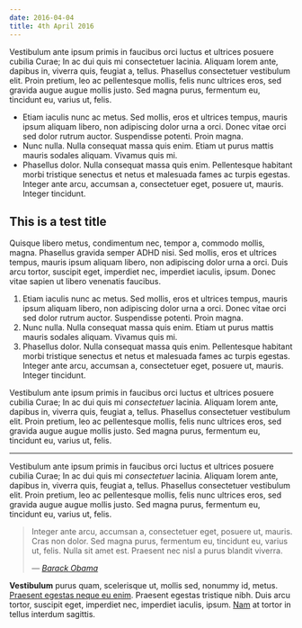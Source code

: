 ```yaml
---
date: 2016-04-04
title: 4th April 2016 
---
```


Vestibulum ante ipsum primis in faucibus orci luctus et ultrices posuere cubilia Curae; In ac dui quis mi consectetuer lacinia. Aliquam lorem ante, dapibus in, viverra quis, feugiat a, tellus. Phasellus consectetuer vestibulum elit. Proin pretium, leo ac pellentesque mollis, felis nunc ultrices eros, sed gravida augue augue mollis justo. Sed magna purus, fermentum eu, tincidunt eu, varius ut, felis.

 * Etiam iaculis nunc ac metus. Sed mollis, eros et ultrices tempus, mauris ipsum aliquam libero, non adipiscing dolor urna a orci. Donec vitae orci sed dolor rutrum auctor. Suspendisse potenti. Proin magna.
 * Nunc nulla. Nulla consequat massa quis enim. Etiam ut purus mattis mauris sodales aliquam. Vivamus quis mi.
 * Phasellus dolor. Nulla consequat massa quis enim. Pellentesque habitant morbi tristique senectus et netus et malesuada fames ac turpis egestas. Integer ante arcu, accumsan a, consectetuer eget, posuere ut, mauris. Integer tincidunt.

## This is a test title

Quisque libero metus, condimentum nec, tempor a, commodo mollis, magna. Phasellus gravida semper <span class='acronym'>ADHD</span> nisi. Sed mollis, eros et ultrices tempus, mauris ipsum aliquam libero, non adipiscing dolor urna a orci. Duis arcu tortor, suscipit eget, imperdiet nec, imperdiet iaculis, ipsum. Donec vitae sapien ut libero venenatis faucibus.

 1. Etiam iaculis nunc ac metus. Sed mollis, eros et ultrices tempus, mauris ipsum aliquam libero, non adipiscing dolor urna a orci. Donec vitae orci sed dolor rutrum auctor. Suspendisse potenti. Proin magna.
 2. Nunc nulla. Nulla consequat massa quis enim. Etiam ut purus mattis mauris sodales aliquam. Vivamus quis mi.
 3. Phasellus dolor. Nulla consequat massa quis enim. Pellentesque habitant morbi tristique senectus et netus et malesuada fames ac turpis egestas. Integer ante arcu, accumsan a, consectetuer eget, posuere ut, mauris. Integer tincidunt.

Vestibulum ante ipsum primis in faucibus orci luctus et ultrices posuere cubilia Curae; In ac dui quis mi *consectetuer* lacinia. Aliquam lorem ante, dapibus in, viverra quis, feugiat a, tellus. Phasellus consectetuer vestibulum elit. Proin pretium, leo ac pellentesque mollis, felis nunc ultrices eros, sed gravida augue augue mollis justo. Sed magna purus, fermentum eu, tincidunt eu, varius ut, felis.

----

Vestibulum ante ipsum primis in faucibus orci luctus et ultrices posuere cubilia Curae; In ac dui quis mi *consectetuer* lacinia. Aliquam lorem ante, dapibus in, viverra quis, feugiat a, tellus. Phasellus consectetuer vestibulum elit. Proin pretium, leo ac pellentesque mollis, felis nunc ultrices eros, sed gravida augue augue mollis justo. Sed magna purus, fermentum eu, tincidunt eu, varius ut, felis.

> Integer ante arcu, accumsan a, consectetuer eget, posuere ut, mauris. Cras non dolor. Sed magna purus, fermentum eu, tincidunt eu, varius ut, felis. Nulla sit amet est. Praesent nec nisl a purus blandit viverra.
> <div class="attribution">&mdash; <cite><a href="http://facebook.com">Barack Obama</a><cite></div>

**Vestibulum** purus quam, scelerisque ut, mollis sed, nonummy id, metus. [Praesent egestas neque eu enim](facebook.com). Praesent egestas tristique nibh. Duis arcu tortor, suscipit eget, imperdiet nec, imperdiet iaculis, ipsum. [Nam](facebook.com) at tortor in tellus interdum sagittis.


